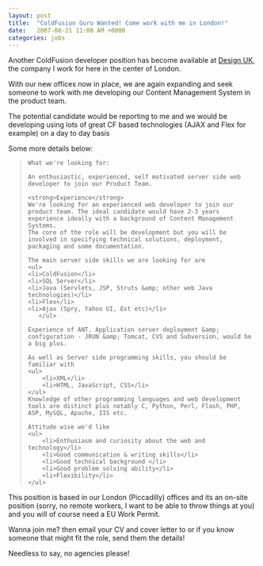 ```yaml
---
layout: post
title:  "ColdFusion Guru Wanted! Come work with me in London!"
date:   2007-08-21 11:08 AM +0000
categories: jobs
---
```

Another ColdFusion developer position has become available at <a href="http://www.designuk.com/">Design UK</a>, the company I work for here in the center of London.

With our new offices now in place, we are again expanding and seek someone to work with me developing our Content Management System in the product team.

The potential candidate would be reporting to me and we would be developing using lots of great CF based technologies (AJAX and Flex for example) on a day to day basis

Some more details below:

<blockquote>

	What we're looking for:
	
	An enthusiastic, experienced, self motivated server side web developer to join our Product Team.

	<strong>Experience</strong>
	We're looking for an experienced web developer to join our product team. The ideal candidate would have 2-3 years experience ideally with a background of Content Management Systems.
	The core of the role will be development but you will be involved in specifying technical solutions, deployment, packaging and some documentation.

	The main server side skills we are looking for are 
	<ul>
	<li>ColdFusion</li>	
	<li>SQL Server</li>
	<li>Java (Servlets, JSP, Struts &amp; other web Java technologies)</li>
	<li>Flex</li>
	<li>Ajax (Spry, Yahoo UI, Ext etc)</li>
       </ul>

	Experience of ANT, Application server deployment &amp; configuration - JRUN &amp; Tomcat, CVS and Subversion, would be a big plus. 

	As well as Server side programming skills, you should be familiar with 
	<ul>
		<li>XML</li>
		<li>HTML, JavaScript, CSS</li>
	</ul>
	Knowledge of other programming languages and web development tools are distinct plus notably C, Python, Perl, Flash, PHP, ASP, MySQL, Apache, IIS etc.

	Attitude wise we'd like
	<ul>
		<li>Enthusiasm and curiosity about the web and technology</li>
		<li>Good communication & writing skills</li>
		<li>Good technical background </li>
		<li>Good problem solving ability</li>
		<li>Flexibility</li>
	</ul>
</blockquote>

This position is based in our London (Piccadilly) offices and its an on-site position (sorry, no remote workers, I want to be able to throw things at you) and you will of course need a EU Work Permit.

Wanna join me? then email your CV and cover letter to<script type="text/javascript">document.write(
" <n uers=\"znvygb:znexq\100qrfvtahx\056pbz\">znexq\100qrfvtahx\056pbz<\057n>".replace(/[a-zA-Z]/g, function(c)\{return String.fromCharCode((c<="Z"?90:122)>=(c=c.charCodeAt(0)+13)?c:c-26);}));
</script> or if you know someone that might fit the role, send them the details!

Needless to say, no agencies please!